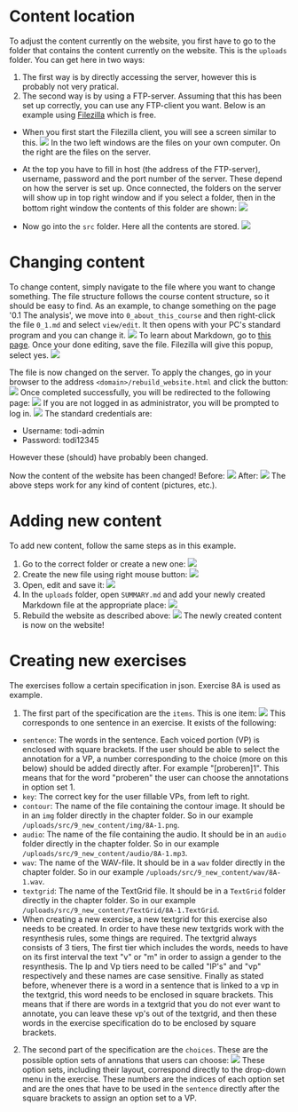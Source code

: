 # Content location

To adjust the content currently on the website, you first have to go to the folder that contains the content currently on the website. This is the `uploads` folder. You can get here in two ways:

1. The first way is by directly accessing the server, however this is probably not very pratical.
2. The second way is by using a FTP-server. Assuming that this has been set up correctly, you can use any FTP-client you want. Below is an example using [Filezilla](https://filezilla-project.org/) which is free.

* When you first start the Filezilla client, you will see a screen similar to this. 
![](./images/Filezilla_1.png)
In the two left windows are the files on your own computer. On the right are the files on the server. 

* At the top you have to fill in host (the address of the FTP-server), username, password and the port number of the server. These depend on how the server is set up. Once connected, the folders on the server will show up in top right window and if you select a folder, then in the bottom right window the contents of this folder are shown:
![](./images/Filezilla_2.png)

* Now go into the `src` folder. Here all the contents are stored.
![](./images/Filezilla_3.png)

# Changing content

To change content, simply navigate to the file where you want to change something. The file structure follows the course content structure, so it should be easy to find. As an example, to change something on the page '0.1 The analysis', we move into `0_about_this_course` and then right-click the file `0_1.md` and select `view/edit`. It then opens with your PC's standard program and you can change it. 
![](./images/Markdown_1.png)
To learn about Markdown, go to [this page](https://www.markdownguide.org/). Once your done editing, save the file. Filezilla will give this popup, select yes.
![](./images/Filezilla_4.png)

The file is now changed on the server. To apply the changes, go in your browser to the address `<domain>/rebuild_website.html` and click the button:
![](./images/Browser_1.png)
Once completed successfully, you will be redirected to the following page:
![](./images/Browser_3.png)
If you are not logged in as administrator, you will be prompted to log in.
![](./images/Browser_4.png)
The standard credentials are:
 * Username: todi-admin
 * Password: todi12345

However these (should) have probably been changed.

Now the content of the website has been changed!
Before:
![](./images/Browser_2.png)
After:
![](./images/Browser_5.png)
The above steps work for any kind of content (pictures, etc.).

# Adding new content
To add new content, follow the same steps as in this example.
1. Go to the correct folder or create a new one:
![](./images/Filezilla_5.png)
2. Create the new file using right mouse button:
![](./images/Filezilla_6.png)
3. Open, edit and save it:
![](./images/Markdown_2.png)
4. In the `uploads` folder, open `SUMMARY.md` and add your newly created Markdown file at the appropriate place:
![](./images/Markdown_3.png)
5. Rebuild the website as described above:
![](./images/Browser_6.png)
The newly created content is now on the website!

# Creating new exercises
The exercises follow a certain specification in json. Exercise 8A is used as example.
1. The first part of the specification are the `items`. This is one item:
![](./images/Json_1.png)
This corresponds to one sentence in an exercise. It exists of the following:
* `sentence`: The words in the sentence. Each voiced portion (VP) is enclosed with square brackets. If the user should be able to select the annotation for a VP, a number corresponding to the choice (more on this below) should be added directly after. For example "[proberen]1". This means that for the word "proberen" the user can choose the annotations in option set 1. 
* `key`: The correct key for the user fillable VPs, from left to right.
* `contour`: The name of the file containing the contour image. It should be in an `img` folder directly in the chapter folder. So in our example `/uploads/src/9_new_content/img/8A-1.png`.
* `audio`: The name of the file containing the audio. It should be in an `audio` folder directly in the chapter folder. So in our example `/uploads/src/9_new_content/audio/8A-1.mp3`.
* `wav`: The name of the WAV-file. It should be in a `wav` folder directly in the chapter folder. So in our example `/uploads/src/9_new_content/wav/8A-1.wav`.
* `textgrid`: The name of the TextGrid file. It should be in a `TextGrid` folder directly in the chapter folder. So in our example `/uploads/src/9_new_content/TextGrid/8A-1.TextGrid`.
* When creating a new exercise, a new textgrid for this exercise also needs to be created. In order to have these new textgrids work with the resynthesis rules, some things are required. The textgrid always consists of 3 tiers, The first tier which includes the words, needs to have on its first interval the text "v" or "m" in order to assign a gender to the resynthesis. The Ip and Vp tiers need to be called "IP's" and "vp" respectively and these names are case sensitive. Finally as stated before, whenever there is a word in a sentence that is linked to a vp in the textgrid, this word needs to be enclosed in square brackets. This means that if there are words in a textgrid that you do not ever want to annotate, you can leave these vp's out of the textgrid, and then these words in the exercise specification do to be enclosed by square brackets.
2. The second part of the specification are the `choices`. These are the possible option sets of annations that users can choose:
![](./images/Json_2.png)
These option sets, including their layout, correspond directly to the drop-down menu in the exercise. These numbers are the indices of each option set and are the ones that have to be used in the `sentence` directly after the square brackets to assign an option set to a VP.

